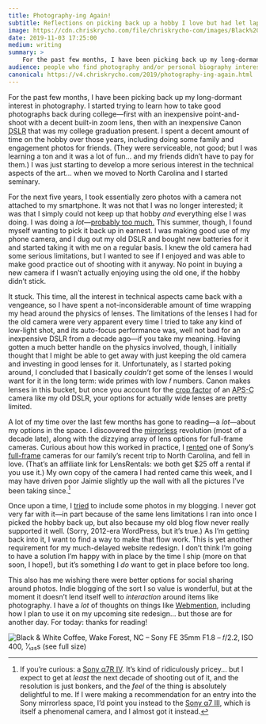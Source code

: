 ```yaml
---
title: Photography-ing Again!
subtitle: Reflections on picking back up a hobby I love but had let lapse.
image: https://cdn.chriskrycho.com/file/chriskrycho-com/images/Black%20%26%20White%20thumb.jpg
date: 2019-11-03 17:25:00
medium: writing
summary: >
    For the past few months, I have been picking back up my long-dormant interest in photography. It feels good to be back at it!
audience: people who find photography and/or personal biography interesting.
canonical: https://v4.chriskrycho.com/2019/photography-ing-again.html
---
```


For the past few months, I have been picking back up my long-dormant interest in photography. I started trying to learn how to take good photographs back during college—first with an inexpensive point-and-shoot with a decent built-in zoom lens, then with an inexpensive Canon <abbr title="digital single lens reflex">DSLR</abbr> that was my college graduation present. I spent a decent amount of time on the hobby over those years, including doing some family and engagement photos for friends. (They were serviceable, not good; but I was learning a ton and it was a lot of fun… and my friends didn’t have to pay for them.) I was just starting to develop a more serious interest in the technical aspects of the art… when we moved to North Carolina and I started seminary.

For the next five years, I took essentially zero photos with a camera not attached to my smartphone. It was not that I was no longer interested; it was that I simply could not keep up that hobby *and* everything else I was doing. I was doing a *lot*—[probably too much.][burnout] This summer, though, I found myself wanting to pick it back up in earnest. I was making good use of my phone camera, and I dug out my old <abbr>DSLR</abbr> and bought new batteries for it and started taking it with me on a regular basis. I knew the old camera had some serious limitations, but I wanted to see if I enjoyed and was able to make good practice out of shooting with it anyway. No point in buying a new camera if I wasn’t actually enjoying using the old one, if the hobby didn’t stick.

It stuck. This time, all the interest in technical aspects came back with a vengeance, so I have spent a not-inconsiderable amount of time wrapping my head around the physics of lenses. The limitations of the lenses I had for the old camera were very apparent every time I tried to take any kind of low-light shot, and its auto-focus performance was, well not bad for an inexpensive <abbr>DSLR</abbr> from a decade ago—if you take my meaning. Having gotten a much better handle on the physics involved, though, I initially thought that I might be able to get away with just keeping the old camera and investing in good lenses for it.  Unfortunately, as I started poking around, I concluded that I basically *couldn’t* get some of the lenses I would want for it in the long term: wide primes with low 𝑓 numbers. Canon makes lenses in this bucket, but once you account for the [crop factor] of an <abbr title="Advanced Photo System type-C">APS-C</abbr> camera like my old <abbr>DSLR</abbr>, your options for actually wide lenses are pretty limited.

A lot of my time over the last few months has gone to reading—a *lot*—about my options in the space. I discovered the [mirrorless] revolution (most of a decade late), along with the dizzying array of lens options for full-frame cameras. Curious about how this worked in practice, I [rented][LR] one of Sony’s [full-frame][crop factor] cameras for our family’s recent trip to North Carolina, and fell in love. (That’s an affiliate link for LensRentals: we both get $25 off a rental if you use it.) My own copy of the camera I had rented came this week, and I may have driven poor Jaimie slightly up the wall with all the pictures I’ve been taking since.[^camera]

Once upon a time, I [tried][photoblogging] to include some photos in my blogging. I never got very far with it—in part because of the same lens limitations I ran into once I picked the hobby back up, but also because my old blog flow never really supported it well. (Sorry, 2012-era WordPress, but it’s true.) As I’m getting back into it, I want to find a way to make that flow work. This is yet another requirement for my much-delayed website redesign. I don’t think I’m going to have a solution I’m happy with in place by the time I ship (more on that soon, I hope!), but it’s something I *do* want to get in place before too long.

This also has me wishing there were better options for social sharing around photos. Indie blogging of the sort I so value is wonderful, but at the moment it doesn’t lend itself well to *interaction* around items like photography. I have a *lot* of thoughts on things like [Webmention], including how I plan to use it on my upcoming site redesign… but those are for another day. For today: thanks for reading!

![Black & White Coffee, Wake Forest, NC – Sony FE 35mm F1.8 – 𝑓/2.2, ISO 400, ¹⁄₁₂₅s ([see full size][flickr])](https://cdn.chriskrycho.com/file/chriskrycho-com/images/Black%20%26%20White%20thumb.jpg "thumbnail of a photograph of a coffee shop")

[burnout]: https://v4.chriskrycho.com/burnout
[𝑓 numbers]: https://www.geraldundone.com/aperture-f-stop-myths-debunked-the-importance-of-the-entrance-pupil/
[crop factor]: https://www.bhphotovideo.com/explora/photography/tips-and-solutions/understanding-crop-factor
[mirrorless]: https://www.digitaltrends.com/photography/what-is-a-mirrorless-camera/
[LR]: https://share.lensrentals.com/x/tIxLHl "LensRentals"
[photoblogging]: https://2012-2013.chriskrycho.com/art/category/photo/
[Webmention]: https://indieweb.org/Webmention
[flickr]: https://www.flickr.com/photos/chriskrycho/49009951457/

[^sv]: Flying to Sunnyvale, California—a.k.a. Silicon Valley—for the final of my quarterly trips to LinkedIn’s main office this year. I enjoy these trips, but I will definitely miss my family.

[^camera]: If you’re curious: a [Sony α7R IV]. It’s kind of ridiculously pricey… but I expect to get at *least* the next decade of shooting out of it, and the resolution is just bonkers, and the *feel* of the thing is absolutely delightful to me. If I were making a recommendation for an entry into the Sony mirrorless space, I’d point you instead to the [Sony α7 III], which is itself a phenomenal camera, and I almost got it instead.

[Sony α7R IV]: https://www.bhphotovideo.com/c/product/1494679-REG/sony_ilce7rm4_b_alpha_a7r_iv_mirrorless.html
[Sony α7 III]: https://www.bhphotovideo.com/c/product/1394217-REG/sony_ilce_7m3_alpha_a7_iii_mirrorless.html